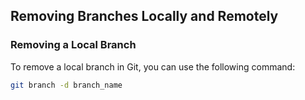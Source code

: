 ## Removing Branches Locally and Remotely

### Removing a Local Branch

To remove a local branch in Git, you can use the following command:

```bash
git branch -d branch_name

